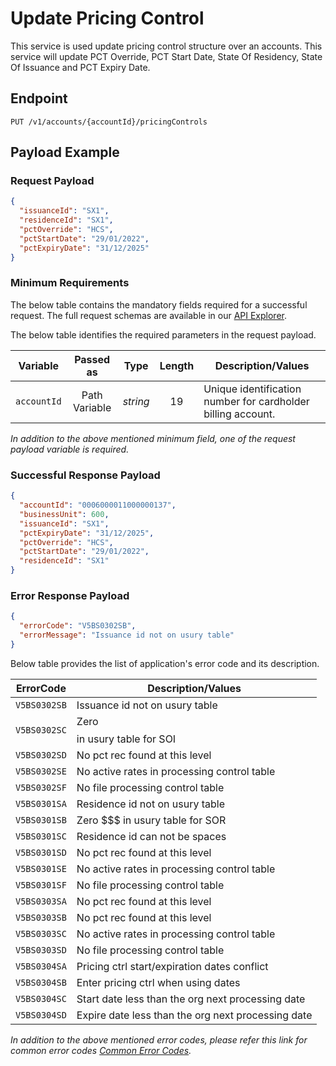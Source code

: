 # Update Pricing Control

This service is used update pricing control structure over an accounts. This service will update PCT Override, PCT Start Date, State Of Residency, State Of Issuance and PCT Expiry Date.

## Endpoint

`PUT /v1/accounts/{accountId}/pricingControls`

## Payload Example

### Request Payload

```json
{
  "issuanceId": "SX1",
  "residenceId": "SX1",
  "pctOverride": "HCS",
  "pctStartDate": "29/01/2022",
  "pctExpiryDate": "31/12/2025"
}
```

### Minimum Requirements

The below table contains the mandatory fields required for a successful request. The full request schemas are available in our [API Explorer](../api/?type=put&path=/v1/accounts/{accountId}/pricingControls).

The below table identifies the required parameters in the request payload.

| Variable | Passed as | Type | Length | Description/Values |
| -------- | :-------: | :--: | :------------: | ------------------ |
| `accountId` | Path Variable | *string* | 19 | Unique identification number for cardholder billing account. |

*In addition to the above mentioned minimum field, one of the request payload variable is required.*

### Successful Response Payload

```json
{
  "accountId": "0006000011000000137",
  "businessUnit": 600,
  "issuanceId": "SX1",
  "pctExpiryDate": "31/12/2025",
  "pctOverride": "HCS",
  "pctStartDate": "29/01/2022",
  "residenceId": "SX1"
}
```

### Error Response Payload

```json
{
  "errorCode": "V5BS0302SB",
  "errorMessage": "Issuance id not on usury table"   
}
```

Below table provides the list of application's error code and its description.

| ErrorCode |  Description/Values |
| --------  | ------------------ |
| `V5BS0302SB` | Issuance id not on usury table | 
| `V5BS0302SC` | Zero $$$$ in usury table for SOI | 
| `V5BS0302SD` | No pct rec found at this level | 
| `V5BS0302SE` | No active rates in processing control table | 
| `V5BS0302SF` | No file processing control table | 
| `V5BS0301SA` | Residence id not on usury table | 
| `V5BS0301SB` | Zero $$$ in usury table for SOR | 
| `V5BS0301SC` | Residence id can not be spaces | 
| `V5BS0301SD` | No pct rec found at this level | 
| `V5BS0301SE` | No active rates in processing control table | 
| `V5BS0301SF` | No file processing control table | 
| `V5BS0303SA` | No pct rec found at this level | 
| `V5BS0303SB` | No pct rec found at this level | 
| `V5BS0303SC` | No active rates in processing control table | 
| `V5BS0303SD` | No file processing control table | 
| `V5BS0304SA` | Pricing ctrl start/expiration dates conflict | 
| `V5BS0304SB` | Enter pricing ctrl when using dates | 
| `V5BS0304SC` | Start date less than the org next processing date | 
| `V5BS0304SD` | Expire date less than the org next processing date | 

*In addition to the above mentioned error codes, please refer this link for common error codes [Common Error Codes](..docs/?path=docs/common-error-codes.md).*